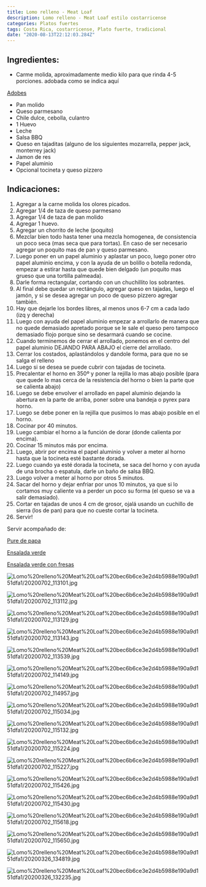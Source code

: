 ```yaml
---
title: Lomo relleno - Meat Loaf
description: Lomo relleno - Meat Loaf estilo costarricense
categories: Platos fuertes
tags: Costa Rica, costarricense, Plato fuerte, tradicional
date: "2020-08-13T22:12:03.284Z"
---
```


## Ingredientes:

- Carme molida, aproximadamente medio kilo para que rinda 4-5 porciones. adobada como se indica aquí

[Adobes ](https://www.notion.so/Adobes-4c61df92a4b64357801ad1f68a71e99f)

- Pan molido
- Queso parmesano
- Chile dulce, cebolla, culantro
- 1 Huevo
- Leche
- Salsa BBQ
- Queso en tajaditas (alguno de los siguientes mozarrella, pepper jack, monterrey jack)
- Jamon de res
- Papel aluminio
- Opcional tocineta y queso pizzero

## Indicaciones:

1. Agregar a la carne molida los olores picados.
2. Agregar 1/4 de taza de queso parmesano
3. Agregar 1/4 de taza de pan molido
4. Agregar 1 huevo.
5. Agregar un chorrito de leche (poquito)
6. Mezclar bien todo hasta tener una mezcla homogenea, de consistencia un poco seca (mas seca que para tortas). En caso de ser necesario agregar un poquito mas de pan y queso parmesano.
7. Luego poner en un papel aluminio y aplastar un poco, luego poner otro papel aluminio encima, y con la ayuda de un bolillo o botella redonda,  empezar a estirar hasta que quede bien delgado (un poquito mas grueso que una tortilla palmeada).
8. Darle forma rectangular, cortando con un chuchillito  los sobrantes. 
9. Al final debe quedar un rectángulo, agregar queso en tajadas, luego el jamón,  y si se desea agregar un poco de queso pizzero agregar también.
10. Hay que dejarle los bordes libres, al menos unos 6-7 cm a cada lado (izq y derecha)
11. Luego con ayuda del papel aluminio empezar a arrollarlo de manera que no quede demasiado apretado porque se le sale el queso pero tampoco demasiado flojo porque sino se desarmará cuando se cocine.
12. Cuando terminemos de cerrar el arrollado, ponemos en el centro del papel aluminio DEJANDO PARA ABAJO el cierre del arrollado. 
13. Cerrar los costados, aplastándolos y dandole forma, para que no se salga el relleno
14. Luego si se desea se puede cubrir con tajadas de tocineta.
15.  Precalentar el horno en 350º y poner la rejilla lo mas abajo posible (para que quede lo mas cerca de la resistencia del horno o bien la parte que se calienta abajo)
16. Luego se debe envolver el arrollado en papel aluminio dejando la abertura en la parte de arriba, poner sobre una bandeja o pyrex para horno.
17. Luego se debe poner en la rejilla que pusimos lo mas abajo posible en el horno.
18. Cocinar por 40 minutos.
19. Luego cambiar el horno a la función de dorar (donde calienta por encima).
20. Cocinar 15 minutos más por encima.
21. Luego, abrir por encima el papel aluminio y volver a meter al horno hasta que la tocineta esté bastante dorada.
22. Luego cuando ya esté dorada la tocineta, se saca del horno y  con ayuda de una brocha o espatula, darle un baño de salsa BBQ.
23. Luego volver a meter al horno por otros 5 minutos. 
24. Sacar del horno y dejar enfriar por unos 10 minutos, ya que si lo cortamos muy caliente va a perder un poco su forma (el queso se va a salir demasiado).
25. Cortar en tajadas de unos 4 cm de grosor, ojalá usando un cuchillo de sierra (los de pan) para que no cueste cortar la tocineta.
26. Servir!

Servir acompañado de:

[Pure de papa](https://www.notion.so/Pure-de-papa-dd5c30d04b4f4e8395a5ee7ae41b1634)

[Ensalada verde](https://www.notion.so/Ensalada-verde-b74d28ddcd2544aca595a8a00c068ee4)

[Ensalada verde con fresas](https://www.notion.so/Ensalada-verde-con-fresas-7494cc059bc64450a5d1f84075fbbc24)

![Lomo%20relleno%20Meat%20Loaf%20bec6b6ce3e2d4b5988e190a9d151dfa1/20200702_113101.jpg](Lomo%20relleno%20Meat%20Loaf%20bec6b6ce3e2d4b5988e190a9d151dfa1/20200702_113101.jpg)

![Lomo%20relleno%20Meat%20Loaf%20bec6b6ce3e2d4b5988e190a9d151dfa1/20200702_113112.jpg](Lomo%20relleno%20Meat%20Loaf%20bec6b6ce3e2d4b5988e190a9d151dfa1/20200702_113112.jpg)

![Lomo%20relleno%20Meat%20Loaf%20bec6b6ce3e2d4b5988e190a9d151dfa1/20200702_113129.jpg](Lomo%20relleno%20Meat%20Loaf%20bec6b6ce3e2d4b5988e190a9d151dfa1/20200702_113129.jpg)

![Lomo%20relleno%20Meat%20Loaf%20bec6b6ce3e2d4b5988e190a9d151dfa1/20200702_113143.jpg](Lomo%20relleno%20Meat%20Loaf%20bec6b6ce3e2d4b5988e190a9d151dfa1/20200702_113143.jpg)

![Lomo%20relleno%20Meat%20Loaf%20bec6b6ce3e2d4b5988e190a9d151dfa1/20200702_113539.jpg](Lomo%20relleno%20Meat%20Loaf%20bec6b6ce3e2d4b5988e190a9d151dfa1/20200702_113539.jpg)

![Lomo%20relleno%20Meat%20Loaf%20bec6b6ce3e2d4b5988e190a9d151dfa1/20200702_114149.jpg](Lomo%20relleno%20Meat%20Loaf%20bec6b6ce3e2d4b5988e190a9d151dfa1/20200702_114149.jpg)

![Lomo%20relleno%20Meat%20Loaf%20bec6b6ce3e2d4b5988e190a9d151dfa1/20200702_114957.jpg](Lomo%20relleno%20Meat%20Loaf%20bec6b6ce3e2d4b5988e190a9d151dfa1/20200702_114957.jpg)

![Lomo%20relleno%20Meat%20Loaf%20bec6b6ce3e2d4b5988e190a9d151dfa1/20200702_115034.jpg](Lomo%20relleno%20Meat%20Loaf%20bec6b6ce3e2d4b5988e190a9d151dfa1/20200702_115034.jpg)

![Lomo%20relleno%20Meat%20Loaf%20bec6b6ce3e2d4b5988e190a9d151dfa1/20200702_115132.jpg](Lomo%20relleno%20Meat%20Loaf%20bec6b6ce3e2d4b5988e190a9d151dfa1/20200702_115132.jpg)

![Lomo%20relleno%20Meat%20Loaf%20bec6b6ce3e2d4b5988e190a9d151dfa1/20200702_115224.jpg](Lomo%20relleno%20Meat%20Loaf%20bec6b6ce3e2d4b5988e190a9d151dfa1/20200702_115224.jpg)

![Lomo%20relleno%20Meat%20Loaf%20bec6b6ce3e2d4b5988e190a9d151dfa1/20200702_115227.jpg](Lomo%20relleno%20Meat%20Loaf%20bec6b6ce3e2d4b5988e190a9d151dfa1/20200702_115227.jpg)

![Lomo%20relleno%20Meat%20Loaf%20bec6b6ce3e2d4b5988e190a9d151dfa1/20200702_115426.jpg](Lomo%20relleno%20Meat%20Loaf%20bec6b6ce3e2d4b5988e190a9d151dfa1/20200702_115426.jpg)

![Lomo%20relleno%20Meat%20Loaf%20bec6b6ce3e2d4b5988e190a9d151dfa1/20200702_115430.jpg](Lomo%20relleno%20Meat%20Loaf%20bec6b6ce3e2d4b5988e190a9d151dfa1/20200702_115430.jpg)

![Lomo%20relleno%20Meat%20Loaf%20bec6b6ce3e2d4b5988e190a9d151dfa1/20200702_115618.jpg](Lomo%20relleno%20Meat%20Loaf%20bec6b6ce3e2d4b5988e190a9d151dfa1/20200702_115618.jpg)

![Lomo%20relleno%20Meat%20Loaf%20bec6b6ce3e2d4b5988e190a9d151dfa1/20200702_115650.jpg](Lomo%20relleno%20Meat%20Loaf%20bec6b6ce3e2d4b5988e190a9d151dfa1/20200702_115650.jpg)

![Lomo%20relleno%20Meat%20Loaf%20bec6b6ce3e2d4b5988e190a9d151dfa1/20200326_134819.jpg](Lomo%20relleno%20Meat%20Loaf%20bec6b6ce3e2d4b5988e190a9d151dfa1/20200326_134819.jpg)

![Lomo%20relleno%20Meat%20Loaf%20bec6b6ce3e2d4b5988e190a9d151dfa1/20200326_132235.jpg](Lomo%20relleno%20Meat%20Loaf%20bec6b6ce3e2d4b5988e190a9d151dfa1/20200326_132235.jpg)